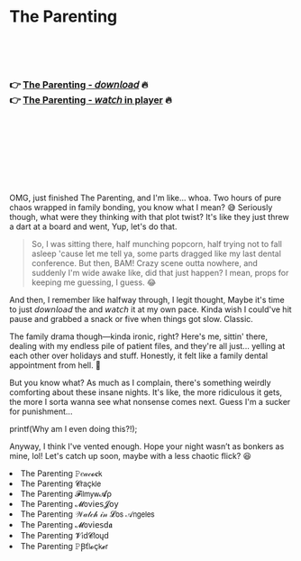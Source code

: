 <h1>The Parenting</h1>

<br><br><br>

<h3>👉 <a href="https://Wades-deblaterctha1975.github.io/dblorkdmio/">The Parenting - 𝘥𝘰𝘸𝘯𝘭𝘰𝘢𝘥</a> 🔥<br>
👉 <a href="https://Wades-deblaterctha1975.github.io/dblorkdmio/">The Parenting - 𝘸𝘢𝘵𝘤𝘩 in player</a> 🔥
</h3>



<br><br><br><br><br><br><br>


OMG, just finished The Parenting, and I'm like... whoa. Two hours of pure chaos wrapped in family bonding, you know what I mean? 😅 Seriously though, what were they thinking with that plot twist? It's like they just threw a dart at a board and went, Yup, let's do that.

> So, I was sitting there, half munching popcorn, half trying not to fall asleep 'cause let me tell ya, some parts dragged like my last dental conference. But then, BAM! Crazy scene outta nowhere, and suddenly I'm wide awake like, did that just happen? I mean, props for keeping me guessing, I guess. 😂

And then, I remember like halfway through, I legit thought, Maybe it's time to just 𝘥𝘰𝘸𝘯𝘭𝘰𝘢𝘥 the   and 𝘸𝘢𝘵𝘤𝘩 it at my own pace. Kinda wish I could've hit pause and grabbed a snack or five when things got slow. Classic. 

The family drama though—kinda ironic, right? Here's me, sittin' there, dealing with my endless pile of patient files, and they're all just... yelling at each other over holidays and stuff. Honestly, it felt like a family dental appointment from hell. 🤪

But you know what? As much as I complain, there's something weirdly comforting about these insane   nights. It's like, the more ridiculous it gets, the more I sorta wanna see what nonsense comes next. Guess I'm a sucker for punishment...

printf(Why am I even doing this?!);

Anyway, I think I've vented enough. Hope your night wasn’t as bonkers as mine, lol! Let's catch up soon, maybe with a less chaotic flick? 😆

<li>The Parenting 𝙿𝑒𝒶𝒸𝓸𝐜𝗄</li>
<li>The Parenting 𝓒𝗋𝖺ç𝗄𝗅𝖾</li>
<li>The Parenting 𝓕𝗂𝗅𝗆𝗒𝗐𝓐ρ</li>
<li>The Parenting 𝓜𝗈ν𝗂𝖾𝗌𝓙𝗈𝗒</li>
<li>The Parenting 𝒲𝒶𝓉𝒸𝒽 𝒾𝓃 𝓛𝗈𝗌 𝒜𝗇𝗀𝖾𝗅𝖾𝗌</li>
<li>The Parenting 𝓜𝗈ν𝗂𝖾𝗌ԁ𝖆</li>
<li>The Parenting 𝓥𝗂ԁ𝓒𝗅𝗈ųԁ</li>
<li>The Parenting 𝙿Ꞵť𝗅𝓸ç𝗄𝓮𝗋</li>
